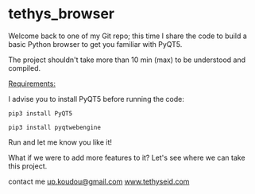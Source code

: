 # tethys_browser

Welcome back to one of my Git repo; this time I share the code to build a basic Python browser to get you familiar with PyQT5.

 The project shouldn't take more than 10 min (max) to be understood and compiled.

 <ins> Requirements: </ins>

 I advise you to install PyQT5 before running the code:

```pip3 install PyQT5```

 ```pip3 install pyqtwebengine```

 Run and let me know you like it!

 What if we were to add more features to it? Let's see where we can take this project.

 contact me up.koudou@gmail.com
 www.tethyseid.com
